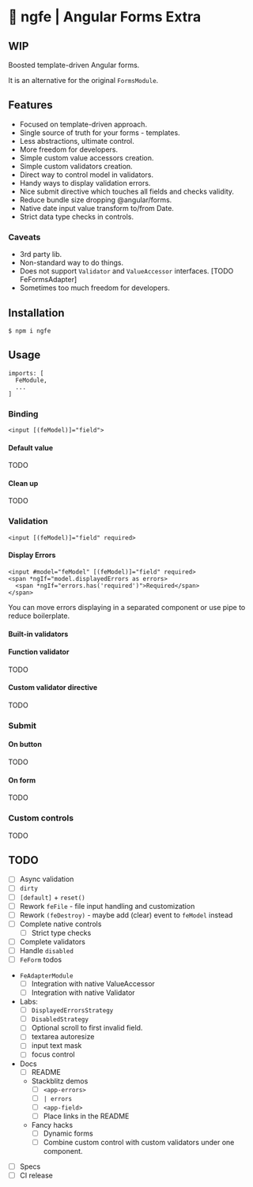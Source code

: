 # 🧰 ngfe | Angular Forms Extra

## WIP

Boosted template-driven Angular forms.

It is an alternative for the original `FormsModule`.

## Features

* Focused on template-driven approach.
* Single source of truth for your forms - templates.
* Less abstractions, ultimate control.
* More freedom for developers.
* Simple custom value accessors creation.
* Simple custom validators creation.
* Direct way to control model in validators.
* Handy ways to display validation errors.
* Nice submit directive which touches all fields and checks validity.
* Reduce bundle size dropping @angular/forms.
* Native date input value transform to/from Date.
* Strict data type checks in controls. 


### Caveats

* 3rd party lib.
* Non-standard way to do things.
* Does not support `Validator` and `ValueAccessor` interfaces. [TODO FeFormsAdapter]
* Sometimes too much freedom for developers.


## Installation

```
$ npm i ngfe
```

## Usage

```
imports: [
  FeModule,
  ...
]
```

### Binding

```
<input [(feModel)]="field">
```

#### Default value

TODO

#### Clean up

TODO


### Validation

```
<input [(feModel)]="field" required>
```

#### Display Errors

```
<input #model="feModel" [(feModel)]="field" required>
<span *ngIf="model.displayedErrors as errors>
  <span *ngIf="errors.has('required')">Required</span>
</span>
```

You can move errors displaying in a separated component or use pipe to reduce boilerplate.

#### Built-in validators

#### Function validator

TODO

#### Custom validator directive

TODO


### Submit

#### On button

TODO

#### On form

TODO


### Custom controls

TODO




## TODO

* [ ] Async validation
* [ ] `dirty`
* [ ] `[default]` + `reset()`
* [ ] Rework `feFile` - file input handling and customization
* [ ] Rework `(feDestroy)` - maybe add (clear) event to `feModel` instead
* [ ] Complete native controls
  * [ ] Strict type checks 
* [ ] Complete validators
* [ ] Handle `disabled`
* [ ] `FeForm` todos
* `FeAdapterModule`
  * [ ] Integration with native ValueAccessor
  * [ ] Integration with native Validator
* Labs:
  * [ ] `DisplayedErrorsStrategy`
  * [ ] `DisabledStrategy`
  * [ ] Optional scroll to first invalid field.
  * [ ] textarea autoresize
  * [ ] input text mask
  * [ ] focus control
* Docs
  * [ ] README 
  * Stackblitz demos
    * [ ] `<app-errors>`
    * [ ] `| errors`
    * [ ] `<app-field>`
    * [ ] Place links in the README
  * Fancy hacks
    * [ ] Dynamic forms 
    * [ ] Combine custom control with custom validators under one component. 
* [ ] Specs
* [ ] CI release
